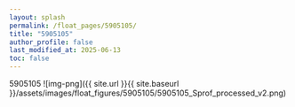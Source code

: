 ```yaml
---
layout: splash
permalink: /float_pages/5905105/
title: "5905105"
author_profile: false
last_modified_at: 2025-06-13
toc: false
---
```

 
5905105
![img-png]({{ site.url }}{{ site.baseurl }}/assets/images/float_figures/5905105/5905105_Sprof_processed_v2.png)